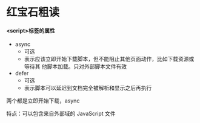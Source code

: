 # 红宝石粗读





#### \<script\>标签的属性

- async
  - 可选
  - 表示应该立即开始下载脚本，但不能阻止其他页面动作，比如下载资源或等待其 他脚本加载。只对外部脚本文件有效
- defer
  - 可选
  - 表示脚本可以延迟到文档完全被解析和显示之后再执行

两个都是立即开始下载，async

特点：可以包含来自外部域的 JavaScript 文件









